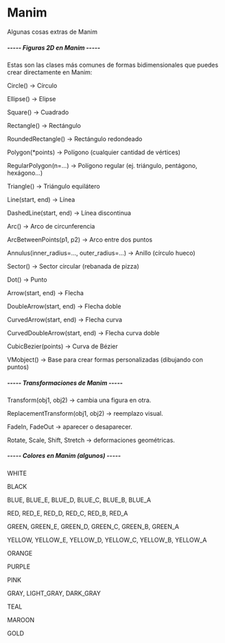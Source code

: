 # Manim

Algunas cosas extras de Manim

##### ----- Figuras 2D en Manim ----- ######

Estas son las clases más comunes de formas bidimensionales que puedes crear directamente en Manim:

Circle() → Círculo

Ellipse() → Elipse

Square() → Cuadrado

Rectangle() → Rectángulo

RoundedRectangle() → Rectángulo redondeado

Polygon(*points) → Polígono (cualquier cantidad de vértices)

RegularPolygon(n=...) → Polígono regular (ej. triángulo, pentágono, hexágono…)

Triangle() → Triángulo equilátero

Line(start, end) → Línea

DashedLine(start, end) → Línea discontinua

Arc() → Arco de circunferencia

ArcBetweenPoints(p1, p2) → Arco entre dos puntos

Annulus(inner_radius=..., outer_radius=...) → Anillo (círculo hueco)

Sector() → Sector circular (rebanada de pizza)

Dot() → Punto

Arrow(start, end) → Flecha

DoubleArrow(start, end) → Flecha doble

CurvedArrow(start, end) → Flecha curva

CurvedDoubleArrow(start, end) → Flecha curva doble

CubicBezier(points) → Curva de Bézier

VMobject() → Base para crear formas personalizadas (dibujando con puntos)



##### ----- Transformaciones de Manim ----- #####

Transform(obj1, obj2) → cambia una figura en otra.

ReplacementTransform(obj1, obj2) → reemplazo visual.

FadeIn, FadeOut → aparecer o desaparecer.

Rotate, Scale, Shift, Stretch → deformaciones geométricas.



##### ----- Colores en Manim (algunos) ----- #####

WHITE

BLACK

BLUE, BLUE_E, BLUE_D, BLUE_C, BLUE_B, BLUE_A

RED, RED_E, RED_D, RED_C, RED_B, RED_A

GREEN, GREEN_E, GREEN_D, GREEN_C, GREEN_B, GREEN_A

YELLOW, YELLOW_E, YELLOW_D, YELLOW_C, YELLOW_B, YELLOW_A

ORANGE

PURPLE

PINK

GRAY, LIGHT_GRAY, DARK_GRAY

TEAL

MAROON

GOLD
